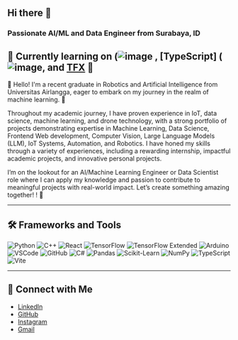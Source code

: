 ## Hi there 👋

### Passionate AI/ML and Data Engineer from Surabaya, ID  

🚀 Currently learning on (![image](https://github.com/user-attachments/assets/7c4f3e6b-9e1d-4560-8598-2b2fbc4c404f)
, [TypeScript] (![image](https://github.com/user-attachments/assets/0d5b84db-3fff-4f5d-9325-2f86b986a4b3), and [TFX](![image](https://github.com/user-attachments/assets/34516c77-f868-4b57-b626-6ce8eacd8bac)
) 🚀
---  

🌟 Hello! I'm a recent graduate in Robotics and Artificial Intelligence from Universitas Airlangga, eager to embark on my journey in the realm of machine learning. 🚀

Throughout my academic journey, I have proven experience in IoT, data science, machine learning, and drone technology, with a strong portfolio of projects demonstrating expertise in Machine Learning, Data Science, Frontend Web development, Computer Vision, Large Language Models (LLM), IoT Systems, Automation, and Robotics. I have honed my skills through a variety of experiences, including a rewarding internship, impactful academic projects, and innovative personal projects.

I’m on the lookout for an AI/Machine Learning Engineer or Data Scientist role where I can apply my knowledge and passion to contribute to meaningful projects with real-world impact. Let’s create something amazing together! ! 🌟

---  

## 🛠️ Frameworks and Tools  
<div>  
  <img src="https://img.icons8.com/color/48/000000/python--v2.png" alt="Python" />  
  <img src="https://img.icons8.com/color/48/000000/c-plus-plus-logo.png" alt="C++" />  
  <img src="https://img.icons8.com/color/48/000000/react-native.png" alt="React" />  
  <img src="https://img.icons8.com/color/48/000000/tensorflow.png" alt="TensorFlow" /> 
  <img src="https://img.icons8.com/color/48/000000/tensorflow-extended.png" alt="TensorFlow Extended" />  
  <img src="https://img.icons8.com/color/48/000000/arduino.png" alt="Arduino" />  
  <img src="https://img.icons8.com/color/48/000000/visual-studio-code-2019.png" alt="VSCode" />  
  <img src="https://img.icons8.com/color/48/000000/github-2.png" alt="GitHub" />  
  <img src="https://img.icons8.com/color/48/000000/c-sharp-logo.png" alt="C#" />  
  <img src="https://img.icons8.com/color/48/000000/pandas.png" alt="Pandas" />  
  <img src="https://img.icons8.com/color/48/000000/scikit-learn.png" alt="Scikit-Learn" />  
  <img src="https://img.icons8.com/color/48/000000/numpy.png" alt="NumPy" />   
  <img src="https://img.icons8.com/color/48/000000/typescript.png" alt="TypeScript" />  
  <img src="https://img.icons8.com/color/48/000000/vite.png" alt="Vite" />  
</div>  

---  

## 📝 Connect with Me  
- [LinkedIn]([https://www.linkedin.com/in/reynaldo-arya-budi-trisna/])
- [GitHub]([https://github.com/Loverzzz])  
- [Instagram]([https://www.instagram.com/reynaldoabt])
- [Gmail]([reynaldstar@gmail.com])
